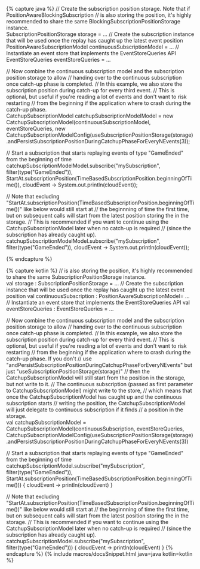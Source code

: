 {% capture java %}
// Create the subscription position storage. Note that if PositionAwareBlockingSubscription
// is also storing the position, it's highly recommended to share the same BlockingSubscriptionPositionStorage instance.     
SubscriptionPositionStorage storage = ...
// Create the subscription instance that will be used once the replay has caught up the latest event position
PositionAwareSubscriptionModel continuousSubscriptionModel = ...
// Instantiate an event store that implements the EventStoreQueries API
EventStoreQueries eventStoreQueries = ... 


// Now combine the continuous subscription model and the subscription position storage to allow
// handing over to the continuous subscription once catch-up phase is completed.
// In this example, we also store the subscription position during catch-up for every third event.
// This is optional, but useful if you're reading a lot of events and don't want to risk restarting 
// from the beginning if the application where to crash during the catch-up phase.   
CatchupSubscriptionModel catchupSubscriptionModelModel = new CatchupSubscriptionModel(continuousSubscriptionModel, eventStoreQueries, 
            new CatchupSubscriptionModelConfig(useSubscriptionPositionStorage(storage)
                    .andPersistSubscriptionPositionDuringCatchupPhaseForEveryNEvents(3));

// Start a subscription that starts replaying events of type "GameEnded" from the beginning of time
catchupSubscriptionModelModel.subscribe("mySubscription", filter(type("GameEnded")), StartAt.subscriptionPosition(TimeBasedSubscriptionPosition.beginningOfTime()), cloudEvent -> System.out.println(cloudEvent));

// Note that excluding "StartAt.subscriptionPosition(TimeBasedSubscriptionPosition.beginningOfTime())" like below would still start at 
// the beginnning of time the first time, but on subsequent calls will start from the latest position storing the in the storage.
// This is recommended if you want to continue using the CatchupSubscriptionModel later when no catch-up is required
// (since the subscription has already caught up).
catchupSubscriptionModelModel.subscribe("mySubscription", filter(type("GameEnded")), cloudEvent -> System.out.println(cloudEvent));

{% endcapture %}

{% capture kotlin %}
// is also storing the position, it's highly recommended to share the same SubscriptionPositionStorage instance.     
val storage : SubscriptionPositionStorage = ...
// Create the subscription instance that will be used once the replay has caught up the latest event position
val continuousSubscription : PositionAwareSubscriptionModel= ...
// Instantiate an event store that implements the EventStoreQueries API
val eventStoreQueries : EventStoreQueries = ... 


// Now combine the continuous subscription model and the subscription position storage to allow
// handing over to the continuous subscription once catch-up phase is completed.
// In this example, we also store the subscription position during catch-up for every third event.
// This is optional, but useful if you're reading a lot of events and don't want to risk restarting 
// from the beginning if the application where to crash during the catch-up phase. If you don't
// use "andPersistSubscriptionPositionDuringCatchupPhaseForEveryNEvents" but just "useSubscriptionPositionStorage(storage)"
// then the CatchupSubscriptionModel will still start from the position in the storage, but not write to it.
// The continuous subscription (passed as first parameter to CatchupSubscriptionModel) might write to the store, 
// which means that once the CatchupSubscriptionModel has caught up and the continuous subscription starts
// writing the position, the CatchupSubscriptionModel will just delegate to continuous subscription if it finds
// a position in the storage.           
val catchupSubscriptionModel = CatchupSubscriptionModel(continuousSubscription, eventStoreQueries, 
            CatchupSubscriptionModelConfig(useSubscriptionPositionStorage(storage)
                    .andPersistSubscriptionPositionDuringCatchupPhaseForEveryNEvents(3))

// Start a subscription that starts replaying events of type "GameEnded" from the beginning of time
catchupSubscriptionModel.subscribe("mySubscription", filter(type("GameEnded")), StartAt.subscriptionPosition(TimeBasedSubscriptionPosition.beginningOfTime())) { cloudEvent -> 
    println(cloudEvent)
}

// Note that excluding "StartAt.subscriptionPosition(TimeBasedSubscriptionPosition.beginningOfTime())" like below would still start at 
// the beginnning of time the first time, but on subsequent calls will start from the latest position storing the in the storage.
// This is recommended if you want to continue using the CatchupSubscriptionModel later when no catch-up is required
// (since the subscription has already caught up).
catchupSubscriptionModel.subscribe("mySubscription", filter(type("GameEnded"))) { cloudEvent -> 
    println(cloudEvent)
}
{% endcapture %}
{% include macros/docsSnippet.html java=java kotlin=kotlin %}